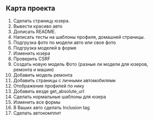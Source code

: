 ## Карта проекта   
1. Сделать страницу юзера.
2. Вывести красиво авто
3. Дописать README.
4. Написать тесты на шаблоны профиля, домашней страницы.
5. Подгрузка фото по модели авто или свое фото
6. Подгрузка моделей в форме
7. Изменить юзера
8. Проверить CSRF
9. Создать новую модель Фото (разные ли модели для юзеров, ремонта и машин)
11. Добавить модель ремонта
12. Добавить страницы с личными автомобилями
13. Отображение профилей по нику
14. Добавить везде get_absolute_url
15. Сделать нормальные шаблоны для юзера
16. Изменить все формы
17. В Ваших авто сделать Inclusion tag
18. Сделать автокомплит

